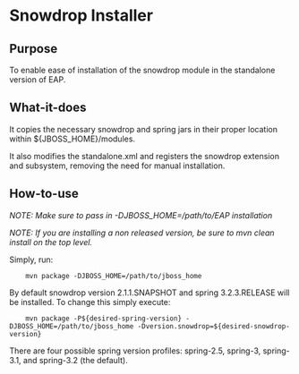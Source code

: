 Snowdrop Installer
==================

Purpose
--------

To enable ease of installation of the snowdrop module in the standalone version of EAP.

What-it-does
------------

It copies the necessary snowdrop and spring jars in their proper location within ${JBOSS_HOME}/modules.

It also modifies the standalone.xml and registers the snowdrop extension and subsystem, removing the need for manual installation.

How-to-use
-----------

_NOTE: Make sure to pass in -DJBOSS_HOME=/path/to/EAP installation_

_NOTE: If you are installing a non released version, be sure to mvn clean install on the top level._

Simply, run:

		mvn package -DJBOSS_HOME=/path/to/jboss_home

By default snowdrop version 2.1.1.SNAPSHOT and spring 3.2.3.RELEASE will be installed. To change this simply execute:

		mvn package -P${desired-spring-version} -DJBOSS_HOME=/path/to/jboss_home -Dversion.snowdrop=${desired-snowdrop-version}

There are four possible spring version profiles: spring-2.5, spring-3, spring-3.1, and spring-3.2 (the default).
